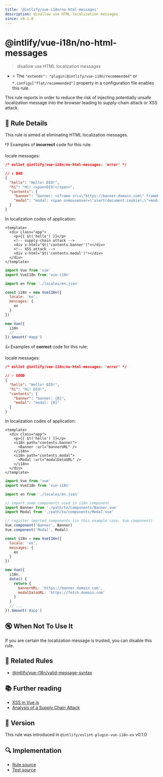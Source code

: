 ```yaml
---
title: '@intlify/vue-i18n/no-html-messages'
description: disallow use HTML localization messages
since: v0.1.0
---
```


# @intlify/vue-i18n/no-html-messages

> disallow use HTML localization messages

- :star: The `"extends": "plugin:@intlify/vue-i18n/recommended"` or `*.configs["flat/recommended"]` property in a configuration file enables this rule.

This rule reports in order to reduce the risk of injecting potentially unsafe localization message into the browser leading to supply-chain attack or XSS attack.

## :book: Rule Details

This rule is aimed at eliminating HTML localization messages.

:-1: Examples of **incorrect** code for this rule:

locale messages:

<eslint-code-block language="json">

```json
/* eslint @intlify/vue-i18n/no-html-messages: 'error' */

// ✗ BAD
{
  "hello": "Hello! DIO!",
  "hi": "Hi! <span>DIO!</span>",
  "contents": {
    "banner": "banner: <iframe src=\"https://banner.domain.com\" frameBorder=\"0\" style=\"z-index:100001;position:fixed;bottom:0;right:0\"/>",
    "modal": "modal: <span onmouseover=\"alert(document.cookie);\">modal content</span>"
  }
}
```

</eslint-code-block>

In localization codes of application:

```vue
<template>
  <div class="app">
    <p>{{ $t('hello') }}</p>
    <!-- supply-chain attack -->
    <div v-html="$t('contents.banner')"></div>
    <!-- XSS attack -->
    <div v-html="$t('contents.modal')"></div>
  </div>
</template>
```

```js
import Vue from 'vue'
import VueI18n from 'vue-i18n'

import en from './locales/en.json'

const i18n = new VueI18n({
  locale: 'en',
  messages: {
    en
  }
})

new Vue({
  i18n
  // ...
}).$mount('#app')
```

:+1: Examples of **correct** code for this rule:

locale messages:

<eslint-code-block language="json">

```json
/* eslint @intlify/vue-i18n/no-html-messages: 'error' */

// ✓ GOOD
{
  "hello": "Hello! DIO!",
  "hi": "Hi! DIO!",
  "contents": {
    "banner": "banner: {0}",
    "modal": "modal: {0}"
  }
}
```

</eslint-code-block>

In localization codes of application:

```vue
<template>
  <div class="app">
    <p>{{ $t('hello') }}</p>
    <i18n path="contents.banner">
      <Banner :url="bannerURL" />
    </i18n>
    <i18n path="contents.modal">
      <Modal :url="modalDataURL" />
    </i18n>
  </div>
</template>
```

```js
import Vue from 'vue'
import VueI18n from 'vue-i18n'

import en from './locales/en.json'

// import some components used in i18n component
import Banner from './path/to/components/Banner.vue'
import Modal from './path/to/components/Modal.vue'

// register imprted components (in this example case, Vue.component)
Vue.component('Banner', Banner)
Vue.component('Modal', Modal)

const i18n = new VueI18n({
  locale: 'en',
  messages: {
    en
  }
})

new Vue({
  i18n,
  data() {
    return {
      bannerURL: 'https://banner.domain.com',
      modalDataURL: 'https://fetch.domain.com'
    }
  }
  // ...
}).$mount('#app')
```

## :mute: When Not To Use It

If you are certain the localization message is trusted, you can disable this rule.

## :couple: Related Rules

- [@intlify/vue-i18n/valid-message-syntax](./valid-message-syntax.md)

## :books: Further reading

- [XSS in Vue.js](https://blog.sqreen.io/xss-in-vue-js/)
- [Analysis of a Supply Chain Attack](https://medium.com/@hkparker/analysis-of-a-supply-chain-attack-2bd8fa8286ac)

## :rocket: Version

This rule was introduced in `@intlify/eslint-plugin-vue-i18n-ex` v0.1.0

## :mag: Implementation

- [Rule source](https://github.com/intlify/eslint-plugin-vue-i18n-ex/blob/master/lib/rules/no-html-messages.ts)
- [Test source](https://github.com/intlify/eslint-plugin-vue-i18n-ex/tree/master/tests/lib/rules/no-html-messages.ts)
